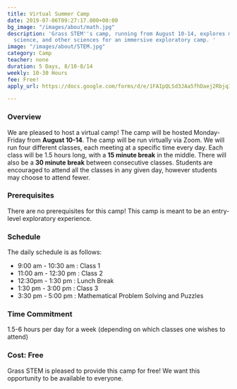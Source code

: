 ```yaml
---
title: Virtual Summer Camp
date: 2019-07-06T09:27:17.000+00:00
bg_image: "/images/about/math.jpg"
description: 'Grass STEM''s camp, running from August 10-14, explores math, computer
  science, and other sciences for an immersive exploratory camp. '
image: "/images/about/STEM.jpg"
category: Camp
teacher: none
duration: 5 Days, 8/10-8/14
weekly: 10-30 Hours
fee: Free!
apply_url: https://docs.google.com/forms/d/e/1FAIpQLSd3JAa5fhDaej2RbjqIPqR38lX887AnBQezwMX4r27ShLBC3Q/viewform?usp=sf_link

---
```

### Overview

We are pleased to host a virtual camp! The camp will be hosted Monday-Friday from **August 10-14**. The camp will be run virtually via Zoom. We will run four different classes, each meeting at a specific time every day. Each class will be 1.5 hours long, with a **15 minute break** in the middle. There will also be a **30 minute break** between consecutive classes. Students are encouraged to attend all the classes in any given day, however students may choose to attend fewer.

### Prerequisites

There are no prerequisites for this camp! This camp is meant to be an entry-level exploratory experience.

### Schedule

The daily schedule is as follows:

* 9:00 am - 10:30 am : Class 1
* 11:00 am - 12:30 pm : Class 2
* 12:30pm - 1:30 pm : Lunch Break
* 1:30 pm - 3:00 pm : Class 3
* 3:30 pm - 5:00 pm : Mathematical Problem Solving and Puzzles

### Time Commitment

1\.5-6 hours per day for a week (depending on which classes one wishes to attend)

### Cost: Free

Grass STEM is pleased to provide this camp for free! We want this opportunity to be available to everyone.